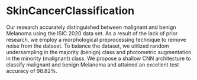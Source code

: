 # SkinCancerClassification
 
Our research accurately distinguished between malignant and benign Melanoma using the ISIC 2020 data set. As a result of the lack of prior research, we employ a morphological preprocessing technique to remove noise from the dataset. To balance the dataset, we utilized random undersampling in the majority (benign) class and photometric augmentation in the minority (malignant) class. We propose 
a shallow CNN architecture to classify malignant and benign Melanoma and attained an excellent test accuracy of 98.82%.
